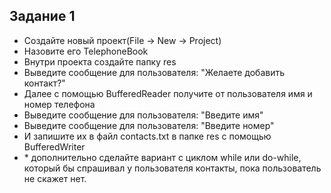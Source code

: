 ## Задание 1
- Создайте новый проект(File -> New -> Project) 
- Назовите его TelephoneBook
- Внутри проекта создайте папку res
- Выведите сообщение для пользователя: "Желаете добавить контакт?"
- Далее c помощью BufferedReader получите от пользователя имя и номер телефона 
- Выведите сообщение для пользователя: "Введите имя"
- Выведите сообщение для пользователя: "Введите номер"
- И запишите их в файл contacts.txt в папке res c помощью BufferedWriter
- \* дополнительно сделайте вариант с циклом while или do-while, который бы спрашивал у пользователя контакты, пока пользователь не скажет нет. 


 